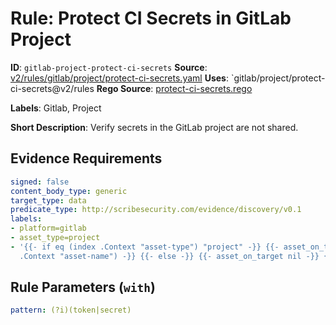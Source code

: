 # Rule: Protect CI Secrets in GitLab Project

**ID**: `gitlab-project-protect-ci-secrets`
**Source**: [v2/rules/gitlab/project/protect-ci-secrets.yaml](https://github.com/scribe-public/sample-policies/v2/rules/gitlab/project/protect-ci-secrets.yaml)
**Uses**: `gitlab/project/protect-ci-secrets@v2/rules
**Rego Source**: [protect-ci-secrets.rego](https://github.com/scribe-public/sample-policies/v2/rules/gitlab/project/protect-ci-secrets.rego)

**Labels**: Gitlab, Project

**Short Description**: Verify secrets in the GitLab project are not shared.

## Evidence Requirements

```yaml
signed: false
content_body_type: generic
target_type: data
predicate_type: http://scribesecurity.com/evidence/discovery/v0.1
labels:
- platform=gitlab
- asset_type=project
- '{{- if eq (index .Context "asset-type") "project" -}} {{- asset_on_target (index
  .Context "asset-name") -}} {{- else -}} {{- asset_on_target nil -}} {{- end -}}'
```
## Rule Parameters (`with`)

```yaml
pattern: (?i)(token|secret)
```
